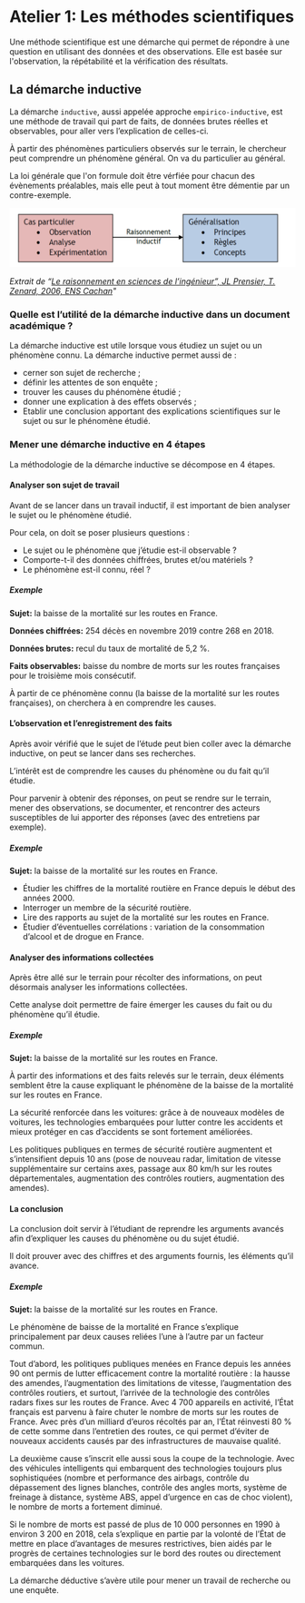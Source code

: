 # Atelier 1: Les méthodes scientifiques

Une méthode scientifique est une démarche qui permet de répondre à une question en utilisant des données et des observations. Elle est basée sur l'observation, la répétabilité et la vérification des résultats.

## La démarche inductive

La démarche `inductive`, aussi appelée approche `empirico-inductive`, est une méthode de travail qui part de faits, de données brutes réelles et observables, pour aller vers l’explication de celles-ci.

À partir des phénomènes particuliers observés sur le terrain, le chercheur peut comprendre un phénomène général. On va du particulier au général.

La loi générale que l'on formule doit être vérfiée pour chacun des évènements préalables, mais elle peut à tout moment être démentie par un contre-exemple.

![Schema Inductive](images/schema_inductive.png)

*Extrait de “[Le raisonnement en sciences de l’ingénieur”, JL Prensier, T. Zenard, 2006, ENS Cachan](https://eduscol.education.fr/sti/sites/eduscol.education.fr.sti/files/ressources/pedagogiques/6217/6217-le-raisonnement-en-sciences-de-lingenieur-ens.pdf)"*

### Quelle est l’utilité de la démarche inductive dans un document académique ?

La démarche inductive est utile lorsque vous étudiez un sujet ou un phénomène connu. La démarche inductive permet aussi de :

- cerner son sujet de recherche ;
- définir les attentes de son enquête ;
- trouver les causes du phénomène étudié ;
- donner une explication à des effets observés ;
- Etablir une conclusion apportant des explications scientifiques sur le sujet ou sur le phénomène étudié.

### Mener une démarche inductive en 4 étapes

La méthodologie de la démarche inductive se décompose en 4 étapes.

#### Analyser son sujet de travail

Avant de se lancer dans un travail inductif, il est important de bien analyser le sujet ou le phénomène étudié.

Pour cela, on doit se poser plusieurs questions :

- Le sujet ou le phénomène que j’étudie est-il observable ?
- Comporte-t-il des données chiffrées, brutes et/ou matériels ?
- Le phénomène est-il connu, réel ?



<div class="exemple_atelier">

##### Exemple

**Sujet:** la baisse de la mortalité sur les routes en France.

**Données chiffrées:** 254 décès en novembre 2019 contre 268 en 2018.

**Données brutes:** recul du taux de mortalité de 5,2 %.

**Faits observables:** baisse du nombre de morts sur les routes françaises
    pour le troisième mois consécutif.

À partir de ce phénomène connu (la baisse de la mortalité
    sur les routes françaises), on cherchera à en comprendre les causes.

</div>

#### L’observation et l’enregistrement des faits

Après avoir vérifié que le sujet de l’étude peut bien coller avec la démarche inductive, on peut se lancer dans ses recherches.

L’intérêt est de comprendre les causes du phénomène ou du fait qu’il étudie.

Pour parvenir à obtenir des réponses, on peut se rendre sur le terrain, mener des observations, se documenter, et rencontrer des acteurs susceptibles de lui apporter des réponses (avec des entretiens par exemple).

<div class="exemple_atelier">

##### Exemple

**Sujet:** la baisse de la mortalité sur les routes en France.

- Étudier les chiffres de la mortalité routière en France depuis le début des années 2000.
- Interroger un membre de la sécurité routière.
- Lire des rapports au sujet de la mortalité sur les routes en France.
- Étudier d’éventuelles corrélations : variation de la consommation d’alcool et de drogue en France.

</div>

#### Analyser des informations collectées

Après être allé sur le terrain pour récolter des informations, on peut désormais analyser les informations collectées.

Cette analyse doit permettre de faire émerger les causes du fait ou du phénomène qu’il étudie.

<div class="exemple_atelier">

##### Exemple

**Sujet:** la baisse de la mortalité sur les routes en France.

À partir des informations et des faits relevés sur le terrain, deux éléments semblent être la cause expliquant le phénomène de la baisse de la mortalité sur les routes en France.

La sécurité renforcée dans les voitures: grâce à de nouveaux modèles de voitures, les technologies embarquées pour lutter contre les accidents et mieux protéger en cas d’accidents se sont fortement améliorées.

Les politiques publiques en termes de sécurité routière augmentent et s’intensifient depuis 10 ans (pose de nouveau radar, limitation de vitesse supplémentaire sur certains axes, passage aux 80 km/h sur les routes départementales, augmentation des contrôles routiers, augmentation des amendes).

</div>

#### La conclusion

La conclusion doit servir à l’étudiant de reprendre les arguments avancés afin d’expliquer les causes du phénomène ou du sujet étudié.

Il doit prouver avec des chiffres et des arguments fournis, les éléments qu’il avance.

<div class="exemple_atelier">

##### Exemple

**Sujet:** la baisse de la mortalité sur les routes en France.

Le phénomène de baisse de la mortalité en France s’explique principalement par deux causes reliées l’une à l’autre par un facteur commun.

Tout d’abord, les politiques publiques menées en France depuis les années 90 ont permis de lutter efficacement contre la mortalité routière : la hausse des amendes, l’augmentation des limitations de vitesse, l’augmentation des contrôles routiers, et surtout, l’arrivée de la technologie des contrôles radars fixes sur les routes de France. Avec 4 700 appareils en activité, l’État français est parvenu à faire chuter le nombre de morts sur les routes de France. Avec près d’un milliard d’euros récoltés par an, l’État réinvesti 80 % de cette somme dans l’entretien des routes, ce qui permet d’éviter de nouveaux accidents causés par des infrastructures de mauvaise qualité.

La deuxième cause s’inscrit elle aussi sous la coupe de la technologie. Avec des véhicules intelligents qui embarquent des technologies toujours plus sophistiquées (nombre et performance des airbags, contrôle du dépassement des lignes blanches, contrôle des angles morts, système de freinage à distance, système ABS, appel d’urgence en cas de choc violent), le nombre de morts a fortement diminué.

Si le nombre de morts est passé de plus de 10 000 personnes en 1990 à environ 3 200 en 2018, cela s’explique en partie par la volonté de l’État de mettre en place d’avantages de mesures restrictives, bien aidés par le progrès de certaines technologies sur le bord des routes ou directement embarquées dans les voitures.

</div>

La démarche déductive s’avère utile pour mener un travail de recherche ou une enquête.
